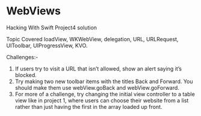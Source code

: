 # WebViews
Hacking With Swift Project4 solution

Topic Covered
loadView, WKWebView, delegation, URL, URLRequest, UIToolbar, UIProgressView, KVO.


Challenges:- 
1) If users try to visit a URL that isn’t allowed, show an alert saying it’s blocked.
2) Try making two new toolbar items with the titles Back and Forward. You should make them use webView.goBack and webView.goForward.
3) For more of a challenge, try changing the initial view controller to a table view like in project 1, where users can choose their website from a list rather than just having the first in the array loaded up front.
